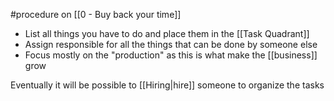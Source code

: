 #procedure on [[0 - Buy back your time]]

- List all things you have to do and place them in the [[Task Quadrant]]
- Assign responsible for all the things that can be done by someone else
- Focus mostly on the "production" as this is what make the [[business]] grow

Eventually it will be possible to [[Hiring|hire]] someone to organize the tasks